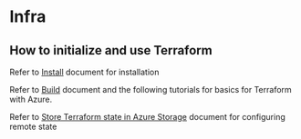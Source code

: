 # Infra

## How to initialize and use Terraform

Refer to [Install](https://developer.hashicorp.com/terraform/install) document for installation

Refer to [Build](https://developer.hashicorp.com/terraform/tutorials/azure-get-started/azure-build) document and the following tutorials for basics for Terraform with Azure.

Refer to [Store Terraform state in Azure Storage](https://learn.microsoft.com/en-us/azure/developer/terraform/store-state-in-azure-storage?tabs=terraform) document for configuring remote state
